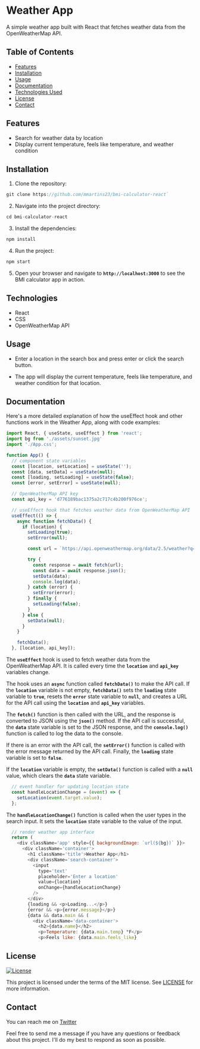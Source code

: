 # Weather App

A simple weather app built with React that fetches weather data from the OpenWeatherMap API.

## Table of Contents

- [Features](#features)
- [Installation](#installation)
- [Usage](#usage)
- [Documentation](#documentation)
- [Technologies Used](#technologies-used)
- [License](#license)
- [Contact](#contact)

## Features

- Search for weather data by location
- Display current temperature, feels like temperature, and weather condition

## Installation

1. Clone the repository:

```js
git clone https://github.com/mmartins23/bmi-calculator-react`
```

2. Navigate into the project directory:

```js
cd bmi-calculator-react
```

3. Install the dependencies:

```js
npm install
```

4. Run the project:

```js
npm start
```

5. Open your browser and navigate to **`http://localhost:3000`** to see the BMI calculator app in action.

## Technologies

- React
- CSS
- OpenWeatherMap API

## Usage

* Enter a location in the search box and press enter or click the search button.

* The app will display the current temperature, feels like temperature, and weather condition for that location.

## Documentation
Here's a more detailed explanation of how the useEffect hook and other functions work in the Weather App, along with code examples:

```js
import React, { useState, useEffect } from 'react';
import bg from './assets/sunset.jpg'
import './App.css';

function App() {
  // component state variables
  const [location, setLocation] = useState('');
  const [data, setData] = useState(null);
  const [loading, setLoading] = useState(false);
  const [error, setError] = useState(null);

  // OpenWeatherMap API key
  const api_key = 'd776189bac1375a2c717c4b200f976ce';

  // useEffect hook that fetches weather data from OpenWeatherMap API
  useEffect(() => {
    async function fetchData() {
      if (location) {
        setLoading(true);
        setError(null);

        const url = `https://api.openweathermap.org/data/2.5/weather?q=${location}&appid=${api_key}`;

        try {
          const response = await fetch(url);
          const data = await response.json();
          setData(data);
          console.log(data);
        } catch (error) {
          setError(error);
        } finally {
          setLoading(false);
        }
      } else {
        setData(null);
      }
    }

    fetchData();
  }, [location, api_key]);
```
The **`useEffect`** hook is used to fetch weather data from the OpenWeatherMap API. It is called every time the **`location`** and **`api_key`** variables change.

The hook uses an **`async`** function called **`fetchData()`** to make the API call. If the **`location`** variable is not empty, **`fetchData()`** sets the **`loading`** state variable to **`true`**, resets the **`error`** state variable to **`null`**, and creates a URL for the API call using the **`location`** and **`api_key`** variables.

The **`fetch()`** function is then called with the URL, and the response is converted to JSON using the **`json()`** method. If the API call is successful, the **`data`** state variable is set to the JSON response, and the **`console.log()`** function is called to log the data to the console.

If there is an error with the API call, the **`setError()`** function is called with the error message returned by the API call. Finally, the **`loading`** state variable is set to **`false`**.

If the **`location`** variable is empty, the **`setData()`** function is called with a **`null`** value, which clears the **`data`** state variable.

```js
  // event handler for updating location state
  const handleLocationChange = (event) => {
    setLocation(event.target.value);
  };
```
The **`handleLocationChange()`** function is called when the user types in the search input. It sets the **`location`** state variable to the value of the input.

```js
  // render weather app interface
  return (
    <div className='app' style={{ backgroundImage: `url(${bg})` }}>
      <div className='container'>
        <h1 className='title'>Weather App</h1>
        <div className='search-container'>
          <input
            type='text'
            placeholder='Enter a location'
            value={location}
            onChange={handleLocationChange}
          />
        </div>
        {loading && <p>Loading...</p>}
        {error && <p>{error.message}</p>}
        {data && data.main && (
          <div className='data-container'>
            <h2>{data.name}</h2>
            <p>Temperature: {data.main.temp} °F</p>
            <p>Feels like: {data.main.feels_like}
```

## License

[![License](https://img.shields.io/badge/license-MIT-blue.svg)](https://opensource.org/licenses/MIT)

This project is licensed under the terms of the MIT license. See [LICENSE](LICENSE) for more information.



## Contact

You can reach me on [Twitter](https://twitter.com/23mmartins)


Feel free to send me a message if you have any questions or feedback about this project. I'll do my best to respond as soon as possible.